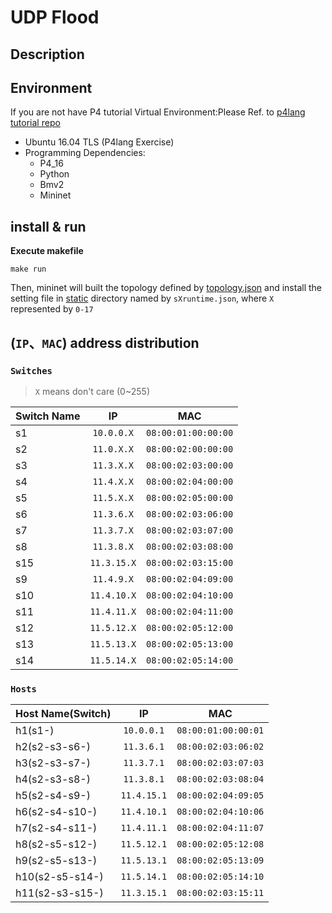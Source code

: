 # UDP Flood

## Description



## Environment

If you are not have P4 tutorial Virtual Environment:Please Ref. to [p4lang tutorial repo](https://github.com/p4lang/tutorials) 

* Ubuntu 16.04 TLS (P4lang Exercise)
* Programming Dependencies:
    * P4_16
    * Python
    * Bmv2
    * Mininet

## install & run



**Execute makefile**

```
make run
```
Then, mininet will built the topology defined by [topology.json](/static/topology.json) and install the setting file in [static](/static) directory named by `sXruntime.json`, where `X` represented by `0-17` 


## (`IP`、`MAC`) address distribution

### `Switches`
> `X` means don't care (0~255)



Switch Name   |     IP           |           MAC 
--------------|:----------------:|:------------------------:
s1            |  `10.0.0.X`   |    `08:00:01:00:00:00` 
s2            |  `11.0.X.X`   |    `08:00:02:00:00:00` 
s3            |  `11.3.X.X`   |    `08:00:02:03:00:00` 
s4            |  `11.4.X.X`   |    `08:00:02:04:00:00` 
s5            |  `11.5.X.X`   |    `08:00:02:05:00:00` 
s6            |  `11.3.6.X`   |    `08:00:02:03:06:00` 
s7            |  `11.3.7.X`   |    `08:00:02:03:07:00` 
s8            |  `11.3.8.X`   |    `08:00:02:03:08:00` 
s15           |  `11.3.15.X`  |    `08:00:02:03:15:00` 
s9            |  `11.4.9.X`   |    `08:00:02:04:09:00` 
s10           |  `11.4.10.X`  |    `08:00:02:04:10:00` 
s11           |  `11.4.11.X`  |    `08:00:02:04:11:00` 
s12           |  `11.5.12.X`  |    `08:00:02:05:12:00` 
s13           |  `11.5.13.X`  |    `08:00:02:05:13:00` 
s14           |  `11.5.14.X`  |    `08:00:02:05:14:00` 


### `Hosts`

Host Name(Switch)  |     IP           |            MAC 
-------------------|:----------------:|:------------------------:
h1(s1-)            |  `10.0.0.1`   |    `08:00:01:00:00:01` 
h2(s2-s3-s6-)      |  `11.3.6.1`   |    `08:00:02:03:06:02` 
h3(s2-s3-s7-)      |  `11.3.7.1`   |    `08:00:02:03:07:03` 
h4(s2-s3-s8-)      |  `11.3.8.1`   |    `08:00:02:03:08:04` 
h5(s2-s4-s9-)      |  `11.4.15.1`  |    `08:00:02:04:09:05` 
h6(s2-s4-s10-)     |  `11.4.10.1`  |    `08:00:02:04:10:06` 
h7(s2-s4-s11-)     |  `11.4.11.1`  |    `08:00:02:04:11:07` 
h8(s2-s5-s12-)     |  `11.5.12.1`  |    `08:00:02:05:12:08` 
h9(s2-s5-s13-)     |  `11.5.13.1`  |    `08:00:02:05:13:09` 
h10(s2-s5-s14-)    |  `11.5.14.1`  |    `08:00:02:05:14:10` 
h11(s2-s3-s15-)    |  `11.3.15.1`  |    `08:00:02:03:15:11` 